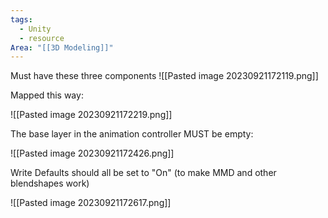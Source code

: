 ```yaml
---
tags:
  - Unity
  - resource
Area: "[[3D Modeling]]"
---
```


Must have these three components
![[Pasted image 20230921172119.png]]

Mapped this way:

![[Pasted image 20230921172219.png]]


The base layer in the animation controller MUST be empty:

![[Pasted image 20230921172426.png]]


Write Defaults should all be set to "On"  (to make MMD and other blendshapes work)

![[Pasted image 20230921172617.png]]